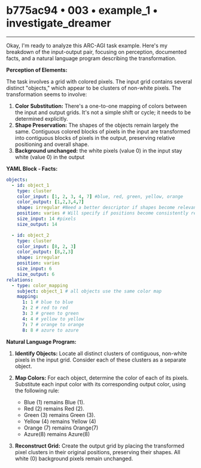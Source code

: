 # b775ac94 • 003 • example_1 • investigate_dreamer

---
Okay, I'm ready to analyze this ARC-AGI task example. Here's my breakdown of the input-output pair, focusing on perception, documented facts, and a natural language program describing the transformation.

**Perception of Elements:**

The task involves a grid with colored pixels. The input grid contains several distinct "objects," which appear to be clusters of non-white pixels. The transformation seems to involve:

1.  **Color Substitution:** There's a one-to-one mapping of colors between the input and output grids. It's not a simple shift or cycle; it needs to be determined explicitly.
2.  **Shape Preservation:** The shapes of the objects remain largely the same. Contiguous colored blocks of pixels in the input are transformed into contiguous blocks of pixels in the output, preserving relative positioning and overall shape.
3. **Background unchanged:** the white pixels (value 0) in the input stay white (value 0) in the output

**YAML Block - Facts:**



```yaml
objects:
  - id: object_1
    type: cluster
    color_input: [1, 2, 3, 4, 7] #blue, red, green, yellow, orange
    color_output: [1,2,3,4,7]
    shape: irregular #Need a better descriptor if shapes become relevant.
    position: varies # Will specify if positions become consistently relevant.
    size_input: 14 #pixels
    size_output: 14

  - id: object_2
    type: cluster
    color_input: [8, 2, 3]
    color_output: [8,2,3]
    shape: irregular
    position: varies
    size_input: 6
    size_output: 6
relations:
  - type: color_mapping
    subject: object_1 # all objects use the same color map
    mapping:
      1: 1 # blue to blue
      2: 2 # red to red
      3: 3 # green to green
      4: 4 # yellow to yellow
      7: 7 # orange to orange
      8: 8 # azure to azure

```



**Natural Language Program:**

1.  **Identify Objects:** Locate all distinct clusters of contiguous, non-white pixels in the input grid. Consider each of these clusters as a separate object.
2.  **Map Colors:** For each object, determine the color of each of its pixels. Substitute each input color with its corresponding output color, using the following rule:
    *   Blue (1) remains Blue (1).
    *   Red (2) remains Red (2).
    *   Green (3) remains Green (3).
    *   Yellow (4) remains Yellow (4)
    *   Orange (7) remains Orange(7)
    *  Azure(8) remains Azure(8)

3.  **Reconstruct Grid:** Create the output grid by placing the transformed pixel clusters in their original positions, preserving their shapes. All white (0) background pixels remain unchanged.

